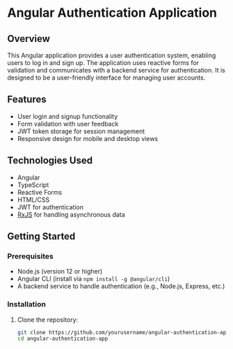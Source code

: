 # Angular Authentication Application

## Overview

This Angular application provides a user authentication system, enabling users to log in and sign up. The application uses reactive forms for validation and communicates with a backend service for authentication. It is designed to be a user-friendly interface for managing user accounts.

## Features

- User login and signup functionality
- Form validation with user feedback
- JWT token storage for session management
- Responsive design for mobile and desktop views

## Technologies Used

- Angular
- TypeScript
- Reactive Forms
- HTML/CSS
- JWT for authentication
- [RxJS](https://rxjs.dev/) for handling asynchronous data

## Getting Started

### Prerequisites

- Node.js (version 12 or higher)
- Angular CLI (install via `npm install -g @angular/cli`)
- A backend service to handle authentication (e.g., Node.js, Express, etc.)

### Installation

1. Clone the repository:
   ```bash
   git clone https://github.com/yourusername/angular-authentication-app.git
   cd angular-authentication-app

